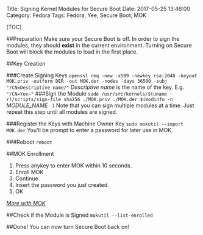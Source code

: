 Title: Signing Kernel Modules for Secure Boot
Date: 2017-05-25 13:46:00
Category: Fedora
Tags: Fedora, Yee, Secure Boot, MOK

[TOC]

##Preparation
Make sure your Secure Boot is off.
In order to sign the modules, they should **exist** in the current environment.
Turning on Secure Boot will block the modules to load in the first place.

##Key Creation

###Create Signing Keys
`openssl req -new -x509 -newkey rsa:2048 -keyout MOK.priv -outform DER -out MOK.der -nodes -days 36500 -subj "/CN=Descriptive name/"`
*Descriptive name* is the name of the key. E.g. `"/CN=Yee~"`
###Sign the Module
`sudo /usr/src/kernels/$(uname -r)/scripts/sign-file sha256 ./MOK.priv ./MOK.der $(modinfo -n ` *MODULE_NAME* ` )`
Note that you can sign multiple modules at a time. Just repeat this step until all modules are signed.

###Register the Keys with Machine Owner Key
`sudo mokutil --import MOK.der`
You'll be prompt to enter a password for later use in MOK.

###Reboot
`reboot`

##MOK Enrollment

1.  Press anykey to enter MOK within 10 seconds.
2.  Enroll MOK
3.  Continue
4.  Insert the password you just created.
5.  OK

*[More with MOK](https://superdanby.github.io/Blog/managing-signed-keys-with-machine-owner-key.html)*

##Check if the Module is Signed
`mokutil --list-enrolled`

##Done!
You can now turn Secure Boot back on!
